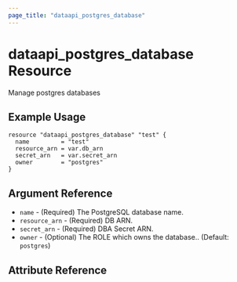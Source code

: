 ```yaml
---
page_title: "dataapi_postgres_database"
---
```


# dataapi_postgres_database Resource

Manage postgres databases

## Example Usage

```hcl
resource "dataapi_postgres_database" "test" {
  name         = "test"
  resource_arn = var.db_arn
  secret_arn   = var.secret_arn
  owner        = "postgres"
}
```

## Argument Reference

- `name` - (Required) The PostgreSQL database name.
- `resource_arn` - (Required) DB ARN.
- `secret_arn` - (Required) DBA Secret ARN.
- `owner` - (Optional) The ROLE which owns the database.. (Default: `postgres`)

## Attribute Reference
